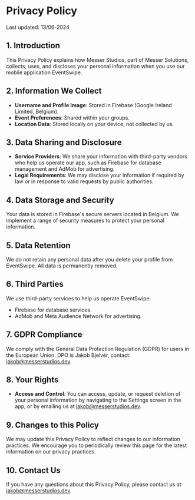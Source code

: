 # Privacy Policy

Last updated: 13/06-2024

## 1. Introduction

This Privacy Policy explains how Messer Studios, part of Messer Solutions, collects, uses, and discloses your personal information when you use our mobile application EventSwipe.

## 2. Information We Collect

- **Username and Profile Image**: Stored in Firebase (Google Ireland Limited, Belgium).
- **Event Preferences**: Shared within your groups.
- **Location Data**: Stored locally on your device, not collected by us.

## 3. Data Sharing and Disclosure

- **Service Providers**: We share your information with third-party vendors who help us operate our app, such as Firebase for database management and AdMob for advertising.
- **Legal Requirements**: We may disclose your information if required by law or in response to valid requests by public authorities.

## 4. Data Storage and Security

Your data is stored in Firebase's secure servers located in Belgium. We implement a range of security measures to protect your personal information.

## 5. Data Retention

We do not retain any personal data after you delete your profile from EventSwipe. All data is permanently removed.

## 6. Third Parties

We use third-party services to help us operate EventSwipe:
- Firebase for database services.
- AdMob and Meta Audience Network for advertising.

## 7. GDPR Compliance

We comply with the General Data Protection Regulation (GDPR) for users in the European Union.
DPO is Jakob Bjelvér, contact: jakob@messerstudios.dev.

## 8. Your Rights

- **Access and Control**: You can access, update, or request deletion of your personal information by navigating to the Settings screen in the app, or by emailing us at jakob@messerstudios.dev. 


## 9. Changes to this Policy

We may update this Privacy Policy to reflect changes to our information practices. We encourage you to periodically review this page for the latest information on our privacy practices.

## 10. Contact Us

If you have any questions about this Privacy Policy, please contact us at jakob@messerstudios.dev.
